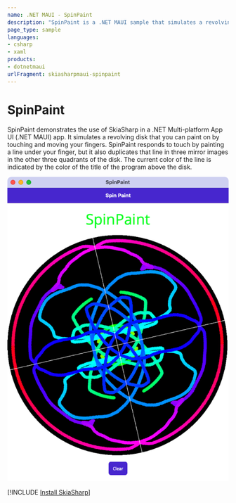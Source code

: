 ```yaml
---
name: .NET MAUI - SpinPaint
description: "SpinPaint is a .NET MAUI sample that simulates a revolving disk that you can paint on by touching and moving your fingers."
page_type: sample
languages:
- csharp
- xaml
products:
- dotnetmaui
urlFragment: skiasharpmaui-spinpaint
---
```


# SpinPaint

SpinPaint demonstrates the use of SkiaSharp in a .NET Multi-platform App UI (.NET MAUI) app. It simulates a revolving disk that you can paint on by touching and moving your fingers. SpinPaint responds to touch by painting a line under your finger, but it also duplicates that line in three mirror images in the other three quadrants of the disk. The current color of the line is indicated by the color of the title of the program above the disk.

![SpinPaint app screenshot](Screenshots/SpinPaint.png "SpinPaint app screenshot")

[!INCLUDE [Install SkiaSharp](../includes/install-skiasharp.md)]
